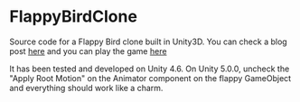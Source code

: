 FlappyBirdClone
===============
Source code for a Flappy Bird clone built in Unity3D. You can check a blog post [here](http://dgkanatsios.com/2014/07/02/a-flappy-bird-clone-in-unity-source-code-included-3/) and you can play the game [here](http://unitysamples.azurewebsites.net/flappybirdclone.html)

It has been tested and developed on Unity 4.6. On Unity 5.0.0, uncheck the "Apply Root Motion" on the Animator component on the flappy GameObject and everything should work like a charm.

